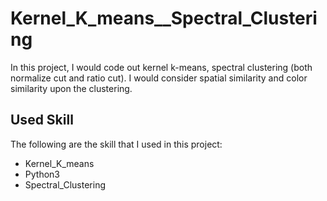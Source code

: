 # Kernel_K_means__Spectral_Clustering
In this project, I would code out kernel k-means, spectral clustering (both normalize cut and ratio cut). I would consider spatial similarity and color similarity upon the clustering. 
## Used Skill
The following are the skill that I used in this project:
* Kernel_K_means
* Python3
* Spectral_Clustering